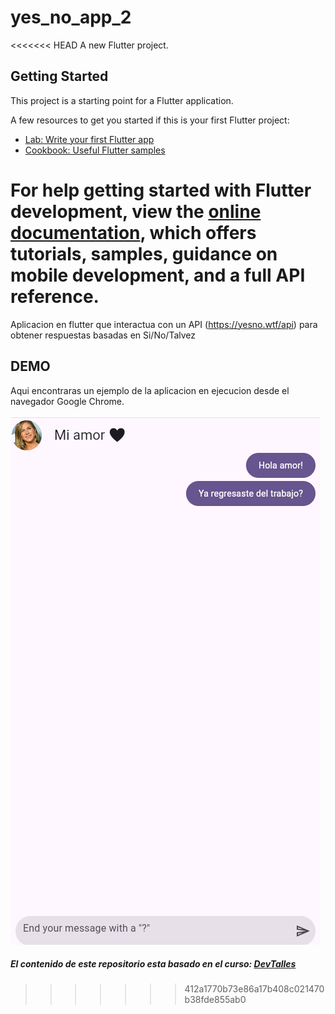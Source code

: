 # yes_no_app_2

<<<<<<< HEAD
A new Flutter project.

## Getting Started

This project is a starting point for a Flutter application.

A few resources to get you started if this is your first Flutter project:

- [Lab: Write your first Flutter app](https://docs.flutter.dev/get-started/codelab)
- [Cookbook: Useful Flutter samples](https://docs.flutter.dev/cookbook)

For help getting started with Flutter development, view the
[online documentation](https://docs.flutter.dev/), which offers tutorials,
samples, guidance on mobile development, and a full API reference.
=======
Aplicacion en flutter que interactua con un API (https://yesno.wtf/api) para obtener respuestas basadas en Si/No/Talvez

## DEMO

Aqui encontraras un ejemplo de la aplicacion en ejecucion desde el navegador Google Chrome.

[![Demo application](../imagenes/yes_no_app2_demo.png)](#)

##### El contenido de este repositorio esta basado en el curso: [DevTalles](https://cursos.devtalles.com/pages/programas-flutter)
>>>>>>> 412a1770b73e86a17b408c021470b38fde855ab0
